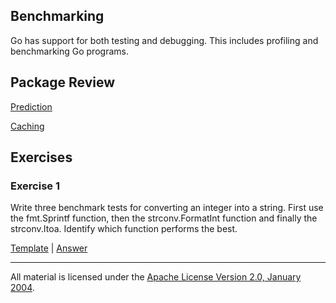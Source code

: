 ## Benchmarking

Go has support for both testing and debugging. This includes profiling and benchmarking Go programs.

## Package Review

[Prediction](../benchmarking/prediction/README.md)

[Caching](../benchmarking/caching/README.md)

## Exercises

### Exercise 1
Write three benchmark tests for converting an integer into a string. First use the fmt.Sprintf function, then the strconv.FormatInt function and finally the strconv.Itoa. Identify which function performs the best.

[Template](exercises/template1/bench_test.go) | 
[Answer](exercises/exercise1/bench_test.go)
___
All material is licensed under the [Apache License Version 2.0, January 2004](http://www.apache.org/licenses/LICENSE-2.0).
